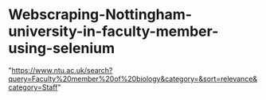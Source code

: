 # Webscraping-Nottingham-university-in-faculty-member-using-selenium
"https://www.ntu.ac.uk/search?query=Faculty%20member%20of%20biology&category=&sort=relevance&category=Staff"
